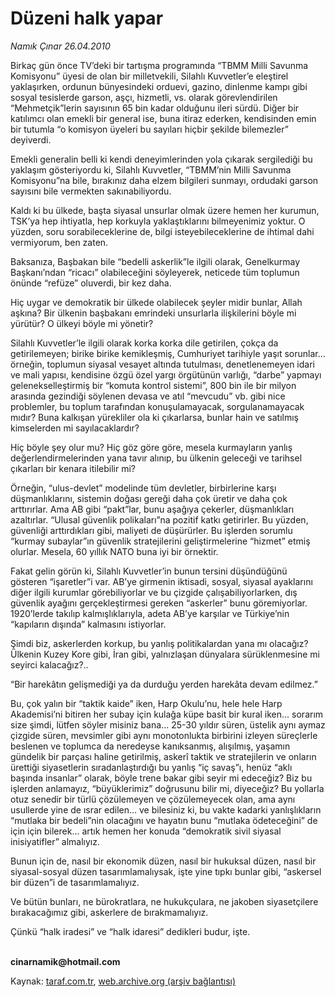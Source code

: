 # Düzeni halk yapar

*Namık Çınar 26.04.2010*

<div class="yazi"><p>Birkaç gün önce TV’deki bir tartışma programında “TBMM Milli Savunma Komisyonu” üyesi de olan bir milletvekili, Silahlı Kuvvetler’e eleştirel yaklaşırken, ordunun bünyesindeki orduevi, gazino, dinlenme kampı gibi sosyal tesislerde garson, aşçı, hizmetli, vs. olarak görevlendirilen “Mehmetçik”lerin sayısının 65 bin kadar olduğunu ileri sürdü. Diğer bir katılımcı olan emekli bir general ise, buna itiraz ederken, kendisinden emin bir tutumla “o komisyon üyeleri bu sayıları hiçbir şekilde bilemezler” deyiverdi.</p>
<p>Emekli generalin belli ki kendi deneyimlerinden yola çıkarak sergilediği bu yaklaşım gösteriyordu ki, Silahlı Kuvvetler, “TBMM’nin Milli Savunma Komisyonu”na bile, bırakınız daha elzem bilgileri sunmayı, ordudaki garson sayısını bile vermekten sakınabiliyordu.</p>
<p>Kaldı ki bu ülkede, başta siyasal unsurlar olmak üzere hemen her kurumun, TSK’ya hep ihtiyatla, hep korkuyla yaklaştıklarını bilmeyenimiz yoktur. O yüzden, soru sorabileceklerine de, bilgi isteyebileceklerine de ihtimal dahi vermiyorum, ben zaten.</p>
<p>Baksanıza, Başbakan bile “bedelli askerlik”le ilgili olarak, Genelkurmay Başkanı’ndan “ricacı” olabileceğini söyleyerek, neticede tüm toplumun önünde “refüze” oluverdi, bir kez daha.</p>
<p>Hiç uygar ve demokratik bir ülkede olabilecek şeyler midir bunlar, Allah aşkına? Bir ülkenin başbakanı emrindeki unsurlarla ilişkilerini böyle mi yürütür? O ülkeyi böyle mi yönetir?</p>
<p>Silahlı Kuvvetler’le ilgili olarak korka korka dile getirilen, çokça da getirilemeyen; birike birike kemikleşmiş, Cumhuriyet tarihiyle yaşıt sorunlar... örneğin, toplumun siyasal vesayet altında tutulması, denetlenemeyen idari ve mali yapısı, kendisine özgü özel yargı örgütünün varlığı, “darbe” yapmayı gelenekselleştirmiş bir “komuta kontrol sistemi”, 800 bin ile bir milyon arasında gezindiği söylenen devasa ve atıl “mevcudu” vb. gibi nice problemler, bu toplum tarafından konuşulamayacak, sorgulanamayacak mıdır? Buna kalkışan yürekliler ola ki çıkarlarsa, bunlar hain ve satılmış kimselerden mi sayılacaklardır?</p>
<p>Hiç böyle şey olur mu? Hiç göz göre göre, mesela kurmayların yanlış değerlendirmelerinden yana tavır alınıp, bu ülkenin geleceği ve tarihsel çıkarları bir kenara itilebilir mi?</p>
<p>Örneğin, “ulus-devlet” modelinde tüm devletler, birbirlerine karşı düşmanlıklarını, sistemin doğası gereği daha çok üretir ve daha çok arttırırlar. Ama AB gibi “pakt”lar, bunu aşağıya çekerler, düşmanlıkları azaltırlar. “Ulusal güvenlik polikaları”na pozitif katkı getirirler. Bu yüzden, güvenliği arttırdıkları gibi, maliyeti de düşürürler. Bu işlerden sorumlu “kurmay subaylar”ın güvenlik stratejilerini geliştirmelerine “hizmet” etmiş olurlar. Mesela, 60 yıllık NATO buna iyi bir örnektir.</p>
<p>Fakat gelin görün ki, Silahlı Kuvvetler’in bunun tersini düşündüğünü gösteren “işaretler”i var. AB’ye girmenin iktisadi, sosyal, siyasal ayaklarını diğer ilgili kurumlar görebiliyorlar ve bu çizgide çalışabiliyorlarken, dış güvenlik ayağını gerçekleştirmesi gereken “askerler” bunu göremiyorlar. 1920’lerde takılıp kalmışlıklarıyla, adeta AB’ye karşılar ve Türkiye’nin “kapıların dışında” kalmasını istiyorlar.</p>
<p>Şimdi biz, askerlerden korkup, bu yanlış politikalardan yana mı olacağız? Ülkenin Kuzey Kore gibi, İran gibi, yalnızlaşan dünyalara sürüklenmesine mi seyirci kalacağız?..</p>
<p>“Bir harekâtın gelişmediği ya da durduğu yerden harekâta devam edilmez.”</p>
<p>Bu, çok yalın bir “taktik kaide” iken, Harp Okulu’nu, hele hele Harp Akademisi’ni bitiren her subay için kulağa küpe basit bir kural iken... sorarım size şimdi, lütfen söyler misiniz bana... 25-30 yıldır süren, üstelik aynı aymaz çizgide süren, mevsimler gibi aynı monotonlukta birbirini izleyen süreçlerle beslenen ve toplumca da neredeyse kanıksanmış, alışılmış, yaşamın gündelik bir parçası haline getirilmiş, askerî taktik ve stratejilerin ve onların ürettiği siyasetlerin sıradanlaştırdığı bu yanlış “iç savaş”ı, henüz “aklı başında insanlar” olarak, böyle trene bakar gibi seyir mi edeceğiz? Biz bu işlerden anlamayız, “büyüklerimiz” doğrusunu bilir mi, diyeceğiz? Bu yollarla otuz senedir bir türlü çözülemeyen ve çözülemeyecek olan, ama aynı usullerde yine de ısrar edilen... ve bilesiniz ki, bu vakte kadarki yanlışlıkların “mutlaka bir bedeli”nin olacağını ve hayatın bunu “mutlaka ödeteceğini” de için için bilerek... artık hemen her konuda “demokratik sivil siyasal inisiyatifler” almalıyız.</p>
<p>Bunun için de, nasıl bir ekonomik düzen, nasıl bir hukuksal düzen, nasıl bir siyasal-sosyal düzen tasarımlamalıysak, işte yine tıpkı bunlar gibi, “askersel bir düzen”i de tasarımlamalıyız.</p>
<p>Ve bütün bunları, ne bürokratlara, ne hukukçulara, ne jakoben siyasetçilere bırakacağımız gibi, askerlere de bırakmamalıyız.</p>
<p>Çünkü “halk iradesi” ve “halk idaresi” dedikleri budur, işte.</p>
<p><b><br/>cinarnamik@hotmail.com</b></p></div>

Kaynak: [taraf.com.tr](http://www.taraf.com.tr:80/makale/11044.htm), [web.archive.org (arşiv bağlantısı)](http://web.archive.org/web/20100429154811/http://www.taraf.com.tr:80/makale/11044.htm)
